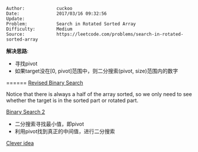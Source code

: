 
    Author:            cuckoo
    Date:              2017/03/16 09:32:56
    Update:
    Problem:           Search in Rotated Sorted Array
    Difficulty:        Medium
    Source:            https://leetcode.com/problems/search-in-rotated-sorted-array

__解决思路__:

 - 寻找pivot
 - 如果target没在[0, pivot]范围中，则二分搜索(pivot, size)范围内的数字

======
[Revised Binary Search](https://discuss.leetcode.com/topic/7711/revised-binary-search)

Notice that there is always a half of the array sorted, so we only need to see whether
the target is in the sorted part or rotated part.

[Binary Search 2](https://discuss.leetcode.com/topic/3538/concise-o-log-n-binary-search-solution)

 - 二分搜索寻找最小值，即pivot
 - 利用pivot找到真正的中间值，进行二分搜索

[Clever idea](https://discuss.leetcode.com/topic/28367/c-4-lines-4ms/4)
